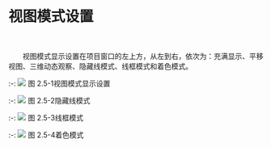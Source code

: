 
# 视图模式设置
<br/>

&emsp;&emsp;视图模式显示设置在项目窗口的左上方，从左到右，依次为：充满显示、平移视图、三维动态观察、隐藏线模式、线框模式和着色模式。
<br/>

:-: ![](images/21.png)
图 2.5-1视图模式显示设置
<br/>

:-: ![](images/22.png)
图 2.5-2隐藏线模式
<br/>

:-: ![](images/23.png)
图 2.5-3线框模式
<br/>

:-: ![](images/24.png)
图 2.5-4着色模式
<br/>
